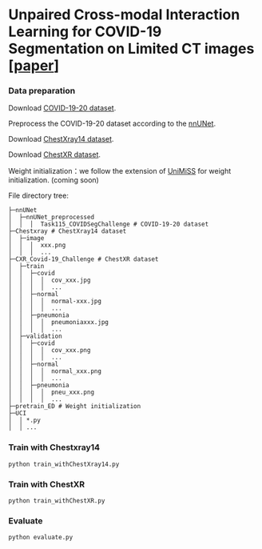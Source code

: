 # Unpaired Cross-modal Interaction Learning for COVID-19 Segmentation on Limited CT images [[paper](https://link.springer.com/chapter/10.1007/978-3-031-43898-1_58)]

### Data preparation
Download [COVID-19-20 dataset](https://covid-segmentation.grand-challenge.org).

Preprocess the COVID-19-20 dataset according to the [nnUNet](https://github.com/MIC-DKFZ/nnUNet/tree/nnunetv1).

Download [ChestXray14 dataset](https://nihcc.app.box.com/v/ChestXray-NIHCC/folder/36938765345).

Download [ChestXR dataset](https://cxr-covid19.grand-challenge.org).

Weight initialization：we follow the extension of [UniMiSS](https://link.springer.com/chapter/10.1007/978-3-031-19803-8_33) for weight initialization. (coming soon)



File directory tree:
```
├─nnUNet
│  ├─nnUNet_preprocessed
│  │  │  Task115_COVIDSegChallenge # COVID-19-20 dataset
├─Chestxray # ChestXray14 dataset
│  ├─image
│  │  │  xxx.png
│  │  │  ...
├─CXR_Covid-19_Challenge # ChestXR dataset
│  ├─train
│  │  ├─covid
│  │  │  │  cov_xxx.jpg
│  │  │  │  ...
│  │  ├─normal
│  │  │  │  normal-xxx.jpg
│  │  │  │  ...
│  │  ├─pneumonia
│  │  │  │  pneumoniaxxx.jpg
│  │  │  │  ...
│  ├─validation
│  │  ├─covid
│  │  │  │  cov_xxx.png
│  │  │  │  ...
│  │  ├─normal
│  │  │  │  normal_xxx.png
│  │  │  │  ...
│  │  ├─pneumonia
│  │  │  │  pneu_xxx.png
│  │  │  │  ...
├─pretrain_ED # Weight initialization
├─UCI
│  │ *.py
│  │ ...
```

### Train with Chestxray14
```
python train_withChestXray14.py
```

### Train with ChestXR
```
python train_withChestXR.py
```

### Evaluate
```
python evaluate.py
```